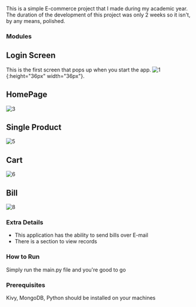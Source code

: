 This is a simple E-commerce project that I made during my academic year.
The duration of the development of this project was only 2 weeks so it isn't, by any means, polished.

### Modules
## Login Screen
This is the first screen that pops up when you start the app.
![1](https://github.com/user-attachments/assets/72ea80d6-d999-4edc-885f-8e2eb9a7e59d){:height="36px" width="36px"}.

## HomePage
![3](https://github.com/user-attachments/assets/9696a4bc-de92-43f4-b634-418e377e4967)

## Single Product
![5](https://github.com/user-attachments/assets/fd4a4e6c-9368-4dad-b766-ee9f6cdeb25d)

## Cart
![6](https://github.com/user-attachments/assets/f77f1cec-3892-4a27-8884-350b9db157fd)

## Bill
![8](https://github.com/user-attachments/assets/910ec9a8-26b4-4d91-ab7e-6e49bbbfbb7b)

### Extra Details
- This application has the ability to send bills over E-mail
- There is a section to view records

### How to Run
Simply run the main.py file and you're good to go

### Prerequisites
Kivy, MongoDB, Python should be installed on your machines
